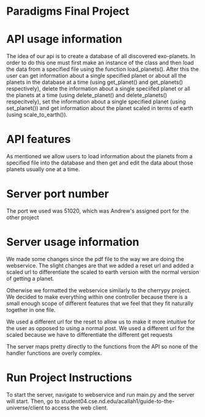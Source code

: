 # Paradigms Final Project

# API usage information
The idea of our api is to create a database of all discovered exo-planets. In order to do this one must first make an instance of the class and then load the data from a specified file using the function load_planets(). After this the user can get information about a single specified planet or about all the planets in the database at a time (using get_planet() and get_planets() respectively), delete the information about a single speciifed planet or all the planets at a time (using delete_planet() and delete_planets() respecitvely), set the information about a single specified planet (using set_planet()) and get information about the planet scaled in terms of earth (using scale_to_earth()).

# API features
As mentioned we allow users to load information about the planets from a specified file into the database and then get and edit the data about those planets usually one at a time.

# Server port number
The port we used was 51020, which was Andrew's assigned port for the 
other project

# Server usage information
We made some changes since the pdf file to the way we are doing the 
webservice. The slight changes are that we added a reset url and added a 
scaled url to differentiate the scaled to earth version with the normal 
version of getting a planet. 

Otherwise we formatted the webservice similarly to the cherrypy project. 
We decided to make everything within one controller because there is a 
small enough scope of different features that we feel that they fit 
naturally together in one file. 

We used a different url for the reset to 
allow us to make it more intuitive for the user as opposed to using a 
normal post. We used a different url for the scaled because we have to 
differentiate the different get requests

The server maps pretty directly to the functions from the API so none of 
the handler functions are overly complex. 

# Run Project Instructions
To start the server, navigate to webservice and run main.py and the server will start.
Then, go to student04.cse.nd.edu/acallah1/guide-to-the-universe/client to access the web client.
